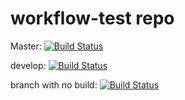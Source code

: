 workflow-test repo
==================

Master:
[![Build Status](https://status-staging.continuousphp.com/git-hub/continuousphptest/workflow-test?branch=master)](https://staging.continuousphp.com/git-hub/continuousphptest/workflow-test)

develop:
[![Build Status](https://status-staging.continuousphp.com/git-hub/continuousphptest/workflow-test?branch=develop)](https://staging.continuousphp.com/git-hub/continuousphptest/workflow-test)

branch with no build:
[![Build Status](https://status-staging.continuousphp.com/git-hub/continuousphptest/workflow-test?branch=xxxxxx)](https://staging.continuousphp.com/git-hub/continuousphptest/workflow-test)

